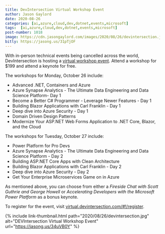 ```yaml
---
title: DevIntersection Virtual Workshop Event
author: Jason Gaylord
date: 2020-08-26
categories: [ai,azure,cloud,dev,dotnet,events,microsoft]
tags:  [ai,azure,cloud,dev,dotnet,events,microsoft]
post-number: 1018
image: https://cdn.jasongaylord.com/images/2020/08/26/devintersection.jpg
bitly: https://jasong.us/31pTjOF
---
```


With in-person technical events being cancelled across the world, DevIntersection is hosting a [virtual workshop event](https://jasong.us/34uVB0Y). Attend a workshop for $199 and attend a keynote for free. 

The workshops for Monday, October 26 include:

- Advanced .NET, Containers and Azure
- Azure Synapse Analytics - The Ultimate Data Engineering and Data Science Platform- Day 1
- Become a Better C# Programmer - Leverage Newer Features - Day 1
- Building Blazor Applications with Carl Franklin - Day 1
- Deep dive into Azure Security - Day 1
- Domain Driven Design Patterns
- Modernize Your ASP.NET Web Forms Application to .NET Core, Blazor, and the Cloud

The workshops for Tuesday, October 27 include:

- Power Platform for Pro Devs
- Azure Synapse Analytics - The Ultimate Data Engineering and Data Science Platform - Day 2
- Building ASP.NET Core Apps with Clean Architecture
- Building Blazor Applications with Carl Franklin - Day 2
- Deep dive into Azure Security - Day 2
- Get Your Enterprise Microservices Game on in Azure

As mentioned above, you can choose from either a _Fireside Chat with Scott Guthrie and George Howell_ or _Accelerating Developers with the Microsoft Power Platform_ as a bonus keynote.

To register for the event, visit [virtual.devintersection.com/#!/register](https://jasong.us/3aWbi2k).

{% include link-thumbnail.html path="2020/08/26/devintersection.jpg" alt="DEVIntersection Virtual Workshop Event" url="https://jasong.us/34uVB0Y" %}